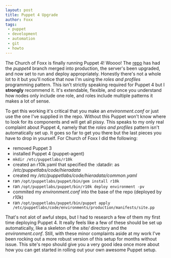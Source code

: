 ```yaml
---
layout: post
title: Puppet 4 Upgrade
author: Foxx
tags:
 - puppet
 - development
 - automation
 - git
 - howto
---
```

The Church of Foxx is finally running Puppet 4!  Woooo!  The [repo](https://github.com/frozenfoxx/puppet-churchoffoxx) has had the *puppet4* branch merged into production, the server's been upgraded, and now set to run and deploy appropriately.  Honestly there's not a whole lot to it but you'll notice that now I'm using the *roles and profiles* programming pattern.  This isn't strictly speaking required for Puppet 4 but I __strongly__ recommend it.  It's extendable, flexible, and once you understand how nodes only include one role, and roles include multiple patterns it makes a lot of sense.

To get this working it's critical that you make an *environment.conf* or just use the one I've supplied in the repo.  Without this Puppet won't know where to look for its components and will get all pissy.  This speaks to my only real complaint about Puppet 4, namely that the *roles and profiles* pattern isn't automatically set up.  It goes so far to get you there but the last pieces you have to drop in yourself.  For Church of Foxx I did the following:

- removed Puppet 3
- installed Puppet 4 (puppet-agent)
- `mkdir /etc/puppetlabs/r10k`
- created an r10k.yaml that specified the :datadir: as */etc/puppetlabs/code/hieradata*
- created my */etc/puppetlabs/code/hieradata/common.yaml*
- ran `/opt/puppetlabs/puppet/bin/gem install r10k`
- ran `/opt/puppetlabs/puppet/bin/r10k deploy environment -pv`
- commited my *environment.conf* into the base of the repo (deployed by *r10k*)
- ran `/opt/puppetlabs/puppet/bin/puppet apply /etc/puppetlabs/code/environments/production/manifests/site.pp`

That's not alot of awful steps, but I had to research a few of them my first time deploying Puppet 4.  It really feels like a few of these should be set up automatically, like a skeleton of the *site/* directory and the *environment.conf*. Still, with these minor complaints aside at my work I've been rocking out a more robust version of this setup for months without issue.  This site's repo should give you a very good idea once more about how you can get started in rolling out your own awesome Puppet setup.
